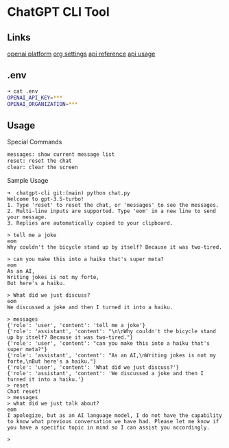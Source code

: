 # ChatGPT CLI Tool

## Links

[openai platform](https://platform.openai.com/)
[org settings](https://platform.openai.com/account/org-settings)
[api reference](https://platform.openai.com/docs/api-reference)
[api usage](https://platform.openai.com/account/usage)

## .env

```bash
➜ cat .env          
OPENAI_API_KEY=***
OPENAI_ORGANIZATION=*** 
```

## Usage

Special Commands

```bash
messages: show current message list
reset: reset the chat
clear: clear the screen
```

Sample Usage

```text
➜  chatgpt-cli git:(main) python chat.py 
Welcome to gpt-3.5-turbo!
1. Type 'reset' to reset the chat, or 'messages' to see the messages.
2. Multi-line inputs are supported. Type 'eom' in a new line to send your message.
3. Replies are automatically copied to your clipboard.

> tell me a joke
eom
Why couldn't the bicycle stand up by itself? Because it was two-tired.

> can you make this into a haiku that's super meta?
eom
As an AI,
Writing jokes is not my forte,
But here's a haiku.

> What did we just discuss?
eom
We discussed a joke and then I turned it into a haiku.

> messages
{'role': 'user', 'content': 'tell me a joke'}
{'role': 'assistant', 'content': "\n\nWhy couldn't the bicycle stand up by itself? Because it was two-tired."}
{'role': 'user', 'content': "can you make this into a haiku that's super meta?"}
{'role': 'assistant', 'content': "As an AI,\nWriting jokes is not my forte,\nBut here's a haiku."}
{'role': 'user', 'content': 'What did we just discuss?'}
{'role': 'assistant', 'content': 'We discussed a joke and then I turned it into a haiku.'}
> reset
Chat reset!
> messages
> what did we just talk about?
eom
I apologize, but as an AI language model, I do not have the capability to know what previous conversation we have had. Please let me know if you have a specific topic in mind so I can assist you accordingly.

> 
```
